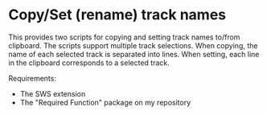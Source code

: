 # Copy/Set (rename) track names

This provides two scripts for copying and setting track names to/from clipboard. The scripts support multiple track selections. When copying, the name of each selected track is separated into lines. When setting, each line in the clipboard corresponds to a selected track.

Requirements:

- The SWS extension
- The "Required Function" package on my repository
